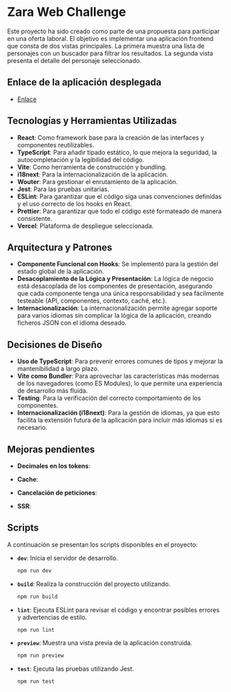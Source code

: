 # Zara Web Challenge

Este proyecto ha sido creado como parte de una propuesta para participar en una oferta laboral. El objetivo es implementar una aplicación frontend que consta de dos vistas principales. La primera muestra una lista de personajes con un buscador para filtrar los resultados. La segunda vista presenta el detalle del personaje seleccionado.

## Enlace de la aplicación desplegada

- [Enlace](https://zara-web-challenge-pi.vercel.app)

## Tecnologías y Herramientas Utilizadas

- **React**: Como framework base para la creación de las interfaces y componentes reutilizables.
- **TypeScript**: Para añadir tipado estático, lo que mejora la seguridad, la autocompletación y la legibilidad del código.
- **Vite**: Como herramienta de construcción y bundling.
- **i18next**: Para la internacionalización de la aplicación.
- **Wouter**: Para gestionar el enrutamiento de la aplicación.
- **Jest**: Para las pruebas unitarias.
- **ESLint**: Para garantizar que el código siga unas convenciones definidas y el uso correcto de los hooks en React.
- **Prettier**: Para garantizar que todo el código esté formateado de manera consistente.
- **Vercel**: Plataforma de despliegue seleccionada.

## Arquitectura y Patrones

- **Componente Funcional con Hooks**: Se implementó para la gestión del estado global de la aplicación.
- **Desacoplamiento de la Lógica y Presentación**: La lógica de negocio está desacoplada de los componentes de presentación, asegurando que cada componente tenga una única responsabilidad y sea fácilmente testeable (API, componentes, contexto, caché, etc.).
- **Internacionalización**: La internacionalización permite agregar soporte para varios idiomas sin complicar la lógica de la aplicación, creando ficheros JSON con el idioma deseado.

## Decisiones de Diseño

- **Uso de TypeScript**: Para prevenir errores comunes de tipos y mejorar la mantenibilidad a largo plazo.
- **Vite como Bundler**: Para aprovechar las características más modernas de los navegadores (como ES Modules), lo que permite una experiencia de desarrollo más fluida.
- **Testing**: Para la verificación del correcto comportamiento de los componentes.
- **Internacionalización (i18next)**: Para la gestión de idiomas, ya que esto facilita la extensión futura de la aplicación para incluir más idiomas si es necesario.

## Mejoras pendientes

- **Decimales en los tokens**:

- **Cache**:

- **Cancelación de peticiones**:

- **SSR**:

## Scripts

A continuación se presentan los scripts disponibles en el proyecto:

- **`dev`**: Inicia el servidor de desarrollo.

  ```bash
  npm run dev
  ```

- **`build`**: Realiza la construcción del proyecto utilizando.

  ```bash
  npm run build
  ```

- **`lint`**: Ejecuta ESLint para revisar el código y encontrar posibles errores y advertencias de estilo.

  ```bash
  npm run lint
  ```

- **`preview`**: Muestra una vista previa de la aplicación construida.

  ```bash
  npm run preview
  ```

- **`test`**: Ejecuta las pruebas utilizando Jest.

  ```test
  npm run test
  ```
